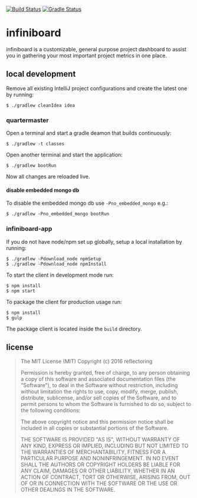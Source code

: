 [![Build Status](https://snap-ci.com/reflectoring/infiniboard/branch/master/build_image)](https://snap-ci.com/reflectoring/infiniboard/branch/master) [![Gradle Status](https://gradleupdate.appspot.com/reflectoring/infiniboard/status.svg?branch=master)](https://gradleupdate.appspot.com/reflectoring/infiniboard/status)

# infiniboard
infiniboard is a customizable, general purpose project dashboard to assist you in gathering your most important project metrics in one place.


## local development

Remove all existing IntelliJ project configurations and create the latest one by running:
```
$ ./gradlew cleanIdea idea
```

### quartermaster
Open a terminal and start a gradle deamon that builds continuously:
```
$ ./gradlew -t classes
```

Open another terminal and start the application:
```
$ ./gradlew bootRun
```

Now all changes are reloaded live.

#### disable embedded mongo db
To disable the embedded mongo db use `-Pno_embedded_mongo` e.g.:
```
$ ./gradlew -Pno_embedded_mongo bootRun
```


### infiniboard-app
If you do not have node/npm set up globally, setup a local installation by running:
```
$ ./gradlew -Pdownload_node npmSetup
$ ./gradlew -Pdownload_node npmInstall
```

To start the client in development mode run:
```
$ npm install
$ npm start
```

To package the client for production usage run:
```
$ npm install
$ gulp
```
The package client is located inside the `build` directory.

## license

> The MIT License (MIT)
> Copyright (c) 2016 reflectoring
> 
> Permission is hereby granted, free of charge, to any person obtaining a copy of this software and associated documentation files (the "Software"), to deal in the Software without restriction, including without limitation the rights to use, copy, modify, merge, publish, distribute, sublicense, and/or sell copies of the Software, and to permit persons to whom the Software is furnished to do so, subject to the following conditions:
> 
> The above copyright notice and this permission notice shall be included in all copies or substantial portions of the Software.
> 
> THE SOFTWARE IS PROVIDED "AS IS", WITHOUT WARRANTY OF ANY KIND, EXPRESS OR IMPLIED, INCLUDING BUT NOT LIMITED TO THE WARRANTIES OF MERCHANTABILITY, FITNESS FOR A PARTICULAR PURPOSE AND NONINFRINGEMENT. IN NO EVENT SHALL THE AUTHORS OR COPYRIGHT HOLDERS BE LIABLE FOR ANY CLAIM, DAMAGES OR OTHER LIABILITY, WHETHER IN AN ACTION OF CONTRACT, TORT OR OTHERWISE, ARISING FROM, OUT OF OR IN CONNECTION WITH THE SOFTWARE OR THE USE OR OTHER DEALINGS IN THE SOFTWARE.
